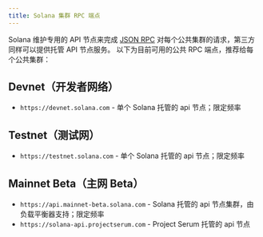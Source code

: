 ```yaml
---
title: Solana 集群 RPC 端点
---
```


Solana 维护专用的 API 节点来完成 [JSON RPC](developing/clients/jsonrpc-api.md) 对每个公共集群的请求，第三方同样可以提供托管 API 节点服务。 以下为目前可用的公共 RPC 端点，推荐给每个公共集群：

## Devnet（开发者网络）

- `https://devnet.solana.com` - 单个 Solana 托管的 api 节点；限定频率

## Testnet（测试网）

- `https://testnet.solana.com` - 单个 Solana 托管的 api 节点；限定频率

## Mainnet Beta（主网 Beta）

- `https://api.mainnet-beta.solana.com` - Solana 托管的 api 节点集群，由负载平衡器支持；限定频率
- `https://solana-api.projectserum.com` - Project Serum 托管的 api 节点
